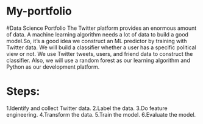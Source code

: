 # My-portfolio
#Data Science Portfolio
The Twitter platform provides an enormous amount of data. A machine learning algorithm needs a lot of data to build a good model.So, it’s a good idea we construct an ML predictor by training with Twitter data.
We will build a classifier whether a user has a specific political view or not. We use Twitter tweets, users, and friend data to construct the classifier. Also, we will use a random forest as our learning algorithm and Python as our development platform.

# Steps:
  1.Identify and collect Twitter data.
  2.Label the data.
  3.Do feature engineering.
  4.Transform the data.
  5.Train the model.
  6.Evaluate the model.
